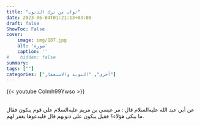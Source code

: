 ```yaml
---
title: "ثواب من ترك الذنوب"
date: 2023-06-04T01:21:13+03:00
draft: false
ShowToc: False
cover:
    image: img/187.jpg
    alt: 'صورة'
    caption: ''
#    hidden: false
summary: 
tags: [""]
categories: ["أخرى", "التوبة والاستغفار"]
---
```

{{< youtube CoImh99Ywso >}}  
 <br>

عن أبي عبد الله عليه‌السلام قال : مر عيسى بن مريم عليه‌السلام على قوم
يبكون فقال ما يبكى هؤلاء؟ فقيل يبكون على ذنوبهم قال فليدعوها
يغفر لهم.

